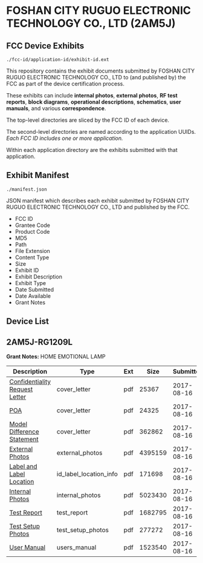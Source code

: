 # FOSHAN CITY RUGUO ELECTRONIC TECHNOLOGY CO., LTD (2AM5J)
## FCC Device Exhibits

```
./fcc-id/application-id/exhibit-id.ext
```

This repository contains the exhibit documents submitted by FOSHAN CITY RUGUO ELECTRONIC TECHNOLOGY CO., LTD to (and published by) the FCC as part of the device certification process.

These exhibits can include **internal photos**, **external photos**, **RF test reports**, **block diagrams**, **operational descriptions**, **schematics**, **user manuals**, and various **correspondence**.

The top-level directories are sliced by the FCC ID of each device.

The second-level directories are named according to the application UUIDs. *Each FCC ID includes one or more application.*

Within each application directory are the exhibits submitted with that application. 

## Exhibit Manifest

```
./manifest.json
```

JSON manifest which describes each exhibit submitted by FOSHAN CITY RUGUO ELECTRONIC TECHNOLOGY CO., LTD and published by the FCC.

- FCC ID
- Grantee Code
- Product Code
- MD5
- Path
- File Extension
- Content Type
- Size
- Exhibit ID
- Exhibit Description
- Exhibit Type
- Date Submitted
- Date Available
- Grant Notes

## Device List
## 2AM5J-RG1209L
**Grant Notes:** HOME EMOTIONAL LAMP

| Description | Type | Ext | Size | Submitted | Available |
| ----------- | ---- | --- | ---- | --------- | --------- |
| [Confidentiality Request Letter](2AM5J-RG1209L/ad812159f013c11b5d73a61c9b917fb5/3513951.pdf) | cover_letter | pdf | 25367 | 2017-08-16 | 2017-08-16 |
| [POA](2AM5J-RG1209L/ad812159f013c11b5d73a61c9b917fb5/3513953.pdf) | cover_letter | pdf | 24325 | 2017-08-16 | 2017-08-16 |
| [Model Difference Statement](2AM5J-RG1209L/ad812159f013c11b5d73a61c9b917fb5/3513959.pdf) | cover_letter | pdf | 362862 | 2017-08-16 | 2017-08-16 |
| [External Photos](2AM5J-RG1209L/ad812159f013c11b5d73a61c9b917fb5/3513950.pdf) | external_photos | pdf | 4395159 | 2017-08-16 | 2017-08-16 |
| [Label and Label Location](2AM5J-RG1209L/ad812159f013c11b5d73a61c9b917fb5/3513957.pdf) | id_label_location_info | pdf | 171698 | 2017-08-16 | 2017-08-16 |
| [Internal Photos](2AM5J-RG1209L/ad812159f013c11b5d73a61c9b917fb5/3513954.pdf) | internal_photos | pdf | 5023430 | 2017-08-16 | 2017-08-16 |
| [Test Report](2AM5J-RG1209L/ad812159f013c11b5d73a61c9b917fb5/3513952.pdf) | test_report | pdf | 1682795 | 2017-08-16 | 2017-08-16 |
| [Test Setup Photos](2AM5J-RG1209L/ad812159f013c11b5d73a61c9b917fb5/3513960.pdf) | test_setup_photos | pdf | 277272 | 2017-08-16 | 2017-08-16 |
| [User Manual](2AM5J-RG1209L/ad812159f013c11b5d73a61c9b917fb5/3513963.pdf) | users_manual | pdf | 1523540 | 2017-08-16 | 2017-08-16 |
